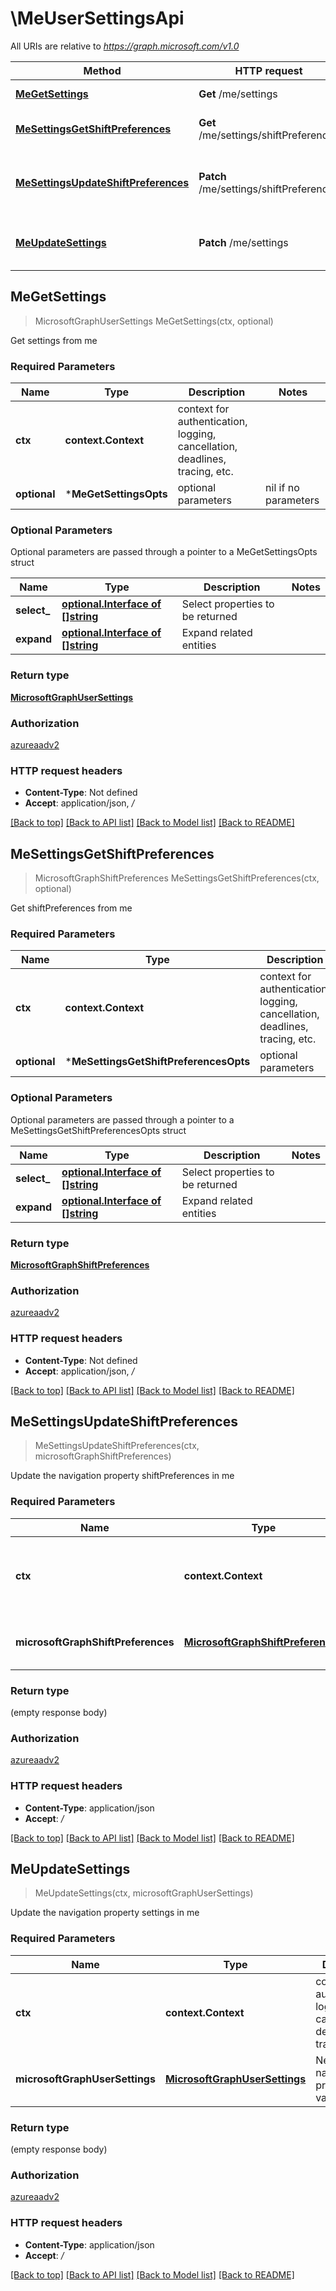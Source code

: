 # \MeUserSettingsApi

All URIs are relative to *https://graph.microsoft.com/v1.0*

Method | HTTP request | Description
------------- | ------------- | -------------
[**MeGetSettings**](MeUserSettingsApi.md#MeGetSettings) | **Get** /me/settings | Get settings from me
[**MeSettingsGetShiftPreferences**](MeUserSettingsApi.md#MeSettingsGetShiftPreferences) | **Get** /me/settings/shiftPreferences | Get shiftPreferences from me
[**MeSettingsUpdateShiftPreferences**](MeUserSettingsApi.md#MeSettingsUpdateShiftPreferences) | **Patch** /me/settings/shiftPreferences | Update the navigation property shiftPreferences in me
[**MeUpdateSettings**](MeUserSettingsApi.md#MeUpdateSettings) | **Patch** /me/settings | Update the navigation property settings in me



## MeGetSettings

> MicrosoftGraphUserSettings MeGetSettings(ctx, optional)

Get settings from me

### Required Parameters


Name | Type | Description  | Notes
------------- | ------------- | ------------- | -------------
**ctx** | **context.Context** | context for authentication, logging, cancellation, deadlines, tracing, etc.
 **optional** | ***MeGetSettingsOpts** | optional parameters | nil if no parameters

### Optional Parameters

Optional parameters are passed through a pointer to a MeGetSettingsOpts struct


Name | Type | Description  | Notes
------------- | ------------- | ------------- | -------------
 **select_** | [**optional.Interface of []string**](string.md)| Select properties to be returned | 
 **expand** | [**optional.Interface of []string**](string.md)| Expand related entities | 

### Return type

[**MicrosoftGraphUserSettings**](microsoft.graph.userSettings.md)

### Authorization

[azureaadv2](../README.md#azureaadv2)

### HTTP request headers

- **Content-Type**: Not defined
- **Accept**: application/json, */*

[[Back to top]](#) [[Back to API list]](../README.md#documentation-for-api-endpoints)
[[Back to Model list]](../README.md#documentation-for-models)
[[Back to README]](../README.md)


## MeSettingsGetShiftPreferences

> MicrosoftGraphShiftPreferences MeSettingsGetShiftPreferences(ctx, optional)

Get shiftPreferences from me

### Required Parameters


Name | Type | Description  | Notes
------------- | ------------- | ------------- | -------------
**ctx** | **context.Context** | context for authentication, logging, cancellation, deadlines, tracing, etc.
 **optional** | ***MeSettingsGetShiftPreferencesOpts** | optional parameters | nil if no parameters

### Optional Parameters

Optional parameters are passed through a pointer to a MeSettingsGetShiftPreferencesOpts struct


Name | Type | Description  | Notes
------------- | ------------- | ------------- | -------------
 **select_** | [**optional.Interface of []string**](string.md)| Select properties to be returned | 
 **expand** | [**optional.Interface of []string**](string.md)| Expand related entities | 

### Return type

[**MicrosoftGraphShiftPreferences**](microsoft.graph.shiftPreferences.md)

### Authorization

[azureaadv2](../README.md#azureaadv2)

### HTTP request headers

- **Content-Type**: Not defined
- **Accept**: application/json, */*

[[Back to top]](#) [[Back to API list]](../README.md#documentation-for-api-endpoints)
[[Back to Model list]](../README.md#documentation-for-models)
[[Back to README]](../README.md)


## MeSettingsUpdateShiftPreferences

> MeSettingsUpdateShiftPreferences(ctx, microsoftGraphShiftPreferences)

Update the navigation property shiftPreferences in me

### Required Parameters


Name | Type | Description  | Notes
------------- | ------------- | ------------- | -------------
**ctx** | **context.Context** | context for authentication, logging, cancellation, deadlines, tracing, etc.
**microsoftGraphShiftPreferences** | [**MicrosoftGraphShiftPreferences**](MicrosoftGraphShiftPreferences.md)| New navigation property values | 

### Return type

 (empty response body)

### Authorization

[azureaadv2](../README.md#azureaadv2)

### HTTP request headers

- **Content-Type**: application/json
- **Accept**: */*

[[Back to top]](#) [[Back to API list]](../README.md#documentation-for-api-endpoints)
[[Back to Model list]](../README.md#documentation-for-models)
[[Back to README]](../README.md)


## MeUpdateSettings

> MeUpdateSettings(ctx, microsoftGraphUserSettings)

Update the navigation property settings in me

### Required Parameters


Name | Type | Description  | Notes
------------- | ------------- | ------------- | -------------
**ctx** | **context.Context** | context for authentication, logging, cancellation, deadlines, tracing, etc.
**microsoftGraphUserSettings** | [**MicrosoftGraphUserSettings**](MicrosoftGraphUserSettings.md)| New navigation property values | 

### Return type

 (empty response body)

### Authorization

[azureaadv2](../README.md#azureaadv2)

### HTTP request headers

- **Content-Type**: application/json
- **Accept**: */*

[[Back to top]](#) [[Back to API list]](../README.md#documentation-for-api-endpoints)
[[Back to Model list]](../README.md#documentation-for-models)
[[Back to README]](../README.md)

